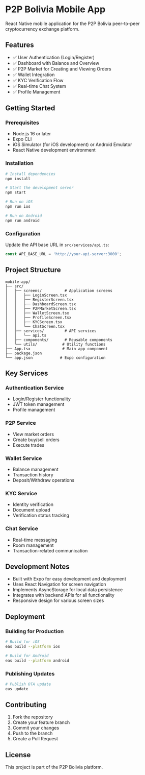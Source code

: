 # P2P Bolivia Mobile App

React Native mobile application for the P2P Bolivia peer-to-peer cryptocurrency exchange platform.

## Features

- ✅ User Authentication (Login/Register)
- ✅ Dashboard with Balance and Overview
- ✅ P2P Market for Creating and Viewing Orders
- ✅ Wallet Integration
- ✅ KYC Verification Flow
- ✅ Real-time Chat System
- ✅ Profile Management

## Getting Started

### Prerequisites

- Node.js 16 or later
- Expo CLI
- iOS Simulator (for iOS development) or Android Emulator
- React Native development environment

### Installation

```bash
# Install dependencies
npm install

# Start the development server
npm start

# Run on iOS
npm run ios

# Run on Android
npm run android
```

### Configuration

Update the API base URL in `src/services/api.ts`:

```typescript
const API_BASE_URL = 'http://your-api-server:3000';
```

## Project Structure

```
mobile-app/
├── src/
│   ├── screens/          # Application screens
│   │   ├── LoginScreen.tsx
│   │   ├── RegisterScreen.tsx
│   │   ├── DashboardScreen.tsx
│   │   ├── P2PMarketScreen.tsx
│   │   ├── WalletScreen.tsx
│   │   ├── ProfileScreen.tsx
│   │   ├── KYCScreen.tsx
│   │   └── ChatScreen.tsx
│   ├── services/         # API services
│   │   └── api.ts
│   ├── components/       # Reusable components
│   └── utils/           # Utility functions
├── App.tsx              # Main app component
├── package.json
└── app.json            # Expo configuration
```

## Key Services

### Authentication Service
- Login/Register functionality
- JWT token management
- Profile management

### P2P Service
- View market orders
- Create buy/sell orders
- Execute trades

### Wallet Service
- Balance management
- Transaction history
- Deposit/Withdraw operations

### KYC Service
- Identity verification
- Document upload
- Verification status tracking

### Chat Service
- Real-time messaging
- Room management
- Transaction-related communication

## Development Notes

- Built with Expo for easy development and deployment
- Uses React Navigation for screen navigation
- Implements AsyncStorage for local data persistence
- Integrates with backend APIs for all functionality
- Responsive design for various screen sizes

## Deployment

### Building for Production

```bash
# Build for iOS
eas build --platform ios

# Build for Android
eas build --platform android
```

### Publishing Updates

```bash
# Publish OTA update
eas update
```

## Contributing

1. Fork the repository
2. Create your feature branch
3. Commit your changes
4. Push to the branch
5. Create a Pull Request

## License

This project is part of the P2P Bolivia platform.